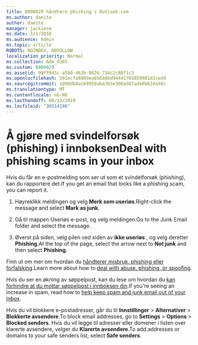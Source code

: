 ```yaml
---
title: 8000029 håndtere phishing i Outlook.com
ms.author: daeite
author: daeite
manager: jackiesm
ms.date: 5/1/2018
ms.audience: Admin
ms.topic: article
ROBOTS: NOINDEX, NOFOLLOW
localization_priority: Normal
ms.collection: Adm_O365
ms.custom: 8000029
ms.assetid: 99ff945c-a5b0-463b-8626-734c2c88f1c3
ms.openlocfilehash: 591ecfa8809ea656a66d94441765859081d3ced0
ms.sourcegitcommit: 1d98db8acb9959aba3b5e308a567ade6b62da56c
ms.translationtype: MT
ms.contentlocale: nb-NO
ms.lasthandoff: 08/22/2019
ms.locfileid: "36514196"
---
```

# <a name="deal-with-phishing-scams-in-your-inbox"></a><span data-ttu-id="c12a9-102">Å gjøre med svindelforsøk (phishing) i innboksen</span><span class="sxs-lookup"><span data-stu-id="c12a9-102">Deal with phishing scams in your inbox</span></span>

<span data-ttu-id="c12a9-103">Hvis du får en e-postmelding som ser ut som et svindelforsøk (phishing), kan du rapportere det.</span><span class="sxs-lookup"><span data-stu-id="c12a9-103">If you get an email that looks like a phishing scam, you can report it.</span></span>
  
1. <span data-ttu-id="c12a9-104">Høyreklikk meldingen og velg **Merk som useriøs**.</span><span class="sxs-lookup"><span data-stu-id="c12a9-104">Right-click the message and select **Mark as junk**.</span></span> 
    
2. <span data-ttu-id="c12a9-105">Gå til mappen Useriøs e-post, og velg meldingen.</span><span class="sxs-lookup"><span data-stu-id="c12a9-105">Go to the Junk Email folder and select the message.</span></span>
    
3. <span data-ttu-id="c12a9-106">Øverst på siden, velg pilen ved siden av **ikke useriøs** , og velg deretter **Phishing**.</span><span class="sxs-lookup"><span data-stu-id="c12a9-106">At the top of the page, select the arrow next to **Not junk** and then select **Phishing**.</span></span> 
    
<span data-ttu-id="c12a9-107">Finn ut om mer om hvordan du [håndterer misbruk, phishing eller forfalsking](https://go.microsoft.com/fwlink/p/?linkid=873139).</span><span class="sxs-lookup"><span data-stu-id="c12a9-107">Learn more about how to [deal with abuse, phishing, or spoofing](https://go.microsoft.com/fwlink/p/?linkid=873139).</span></span>
  
<span data-ttu-id="c12a9-108">Hvis du ser en økning av søppelpost, kan du lese om hvordan du [kan forhindre at du mottar søppelpost i innboksen din](https://go.microsoft.com/fwlink/p/?linkid=873140).</span><span class="sxs-lookup"><span data-stu-id="c12a9-108">If you're seeing an increase in spam, read how to [help keep spam and junk email out of your inbox](https://go.microsoft.com/fwlink/p/?linkid=873140).</span></span>
  
<span data-ttu-id="c12a9-109">Hvis du vil blokkere e-postadresser, går du til **Innstillinger** \> **Alternativer** \> **Blokkerte avsendere**.</span><span class="sxs-lookup"><span data-stu-id="c12a9-109">To block email addresses, go to **Settings** \> **Options** \> **Blocked senders**.</span></span> <span data-ttu-id="c12a9-110">Hvis du vil legge til adresser eller domener i listen over klarerte avsendere, velger du **Klarerte avsendere**.</span><span class="sxs-lookup"><span data-stu-id="c12a9-110">To add addresses or domains to your safe senders list, select **Safe senders**.</span></span> 
  

